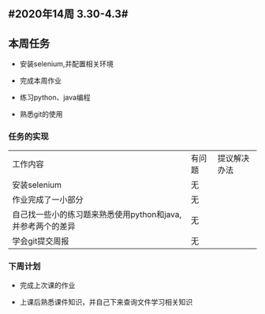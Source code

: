 ## #2020年14周 3.30-4.3#

## 本周任务

- 安装selenium,并配置相关环境


- 完成本周作业


- 练习python、java编程

- 熟悉git的使用


### 任务的实现

|                                                             |        |              |
| ----------------------------------------------------------- | ------ | ------------ |
| 工作内容                                                    | 有问题 | 提议解决办法 |
| 安装selenium                                                | 无     |              |
| 作业完成了一小部分                                          | 无     |              |
| 自己找一些小的练习题来熟悉使用python和java,并参考两个的差异 | 无     |              |
| 学会git提交周报                                             | 无     |              |



### 下周计划

- 完成上次课的作业

- 上课后熟悉课件知识，并自己下来查询文件学习相关知识